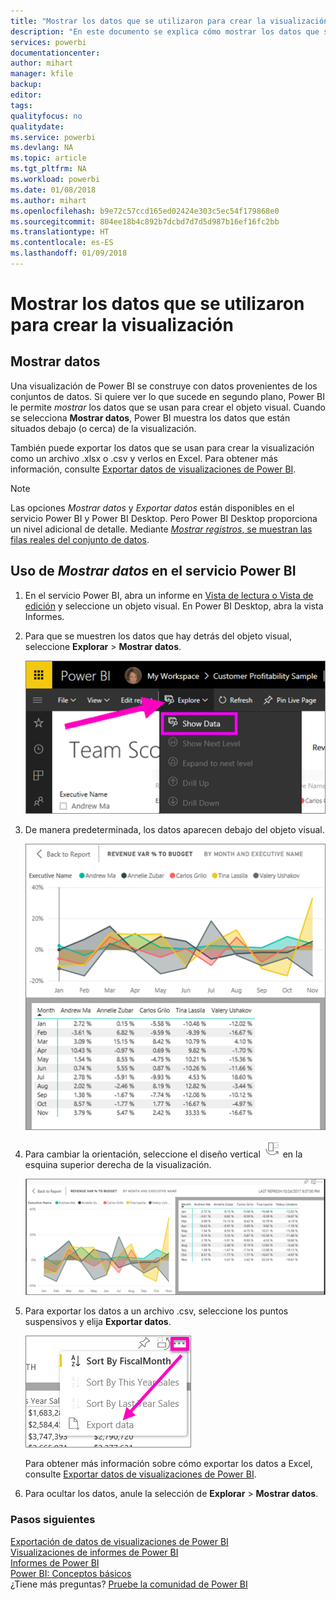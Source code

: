 ```yaml
---
title: "Mostrar los datos que se utilizaron para crear la visualización de Power BI"
description: "En este documento se explica cómo mostrar los datos que se usaron para crear un objeto visual en Power BI y cómo exportar esos datos a un archivo .csv."
services: powerbi
documentationcenter: 
author: mihart
manager: kfile
backup: 
editor: 
tags: 
qualityfocus: no
qualitydate: 
ms.service: powerbi
ms.devlang: NA
ms.topic: article
ms.tgt_pltfrm: NA
ms.workload: powerbi
ms.date: 01/08/2018
ms.author: mihart
ms.openlocfilehash: b9e72c57ccd165ed02424e303c5ec54f179868e0
ms.sourcegitcommit: 804ee18b4c892b7dcbd7d7d5d987b16ef16fc2bb
ms.translationtype: HT
ms.contentlocale: es-ES
ms.lasthandoff: 01/09/2018
---
```

# <a name="show-the-data-that-was-used-to-create-the-visualization"></a>Mostrar los datos que se utilizaron para crear la visualización
## <a name="show-data"></a>Mostrar datos
Una visualización de Power BI se construye con datos provenientes de los conjuntos de datos. Si quiere ver lo que sucede en segundo plano, Power BI le permite *mostrar* los datos que se usan para crear el objeto visual. Cuando se selecciona **Mostrar datos**, Power BI muestra los datos que están situados debajo (o cerca) de la visualización.

También puede exportar los datos que se usan para crear la visualización como un archivo .xlsx o .csv y verlos en Excel. Para obtener más información, consulte [Exportar datos de visualizaciones de Power BI](power-bi-visualization-export-data.md).

> [!NOTE]
> Las opciones *Mostrar datos* y *Exportar datos* están disponibles en el servicio Power BI y Power BI Desktop. Pero Power BI Desktop proporciona un nivel adicional de detalle. Mediante [*Mostrar registros*, se muestran las filas reales del conjunto de datos](desktop-see-data-see-records.md).
> 
> 

## <a name="using-show-data-in-power-bi-service"></a>Uso de *Mostrar datos* en el servicio Power BI
1. En el servicio Power BI, abra un informe en [Vista de lectura o Vista de edición](service-reading-view-and-editing-view.md) y seleccione un objeto visual.  En Power BI Desktop, abra la vista Informes.
2. Para que se muestren los datos que hay detrás del objeto visual, seleccione **Explorar** > **Mostrar datos**.
   
   ![](media/service-reports-show-data/power-bi-show-data.png)
3. De manera predeterminada, los datos aparecen debajo del objeto visual.
   
   ![](media/service-reports-show-data/power-bi-explore-show-data.png)
4. Para cambiar la orientación, seleccione el diseño vertical ![](media/service-reports-show-data/power-bi-vertical-icon-new.png) en la esquina superior derecha de la visualización.
   
   ![](media/service-reports-show-data/power-bi-explore-show-data2.png)
5. Para exportar los datos a un archivo .csv, seleccione los puntos suspensivos y elija **Exportar datos**.
   
    ![](media/service-reports-show-data/power-bi-export-data-new.png)
   
    Para obtener más información sobre cómo exportar los datos a Excel, consulte [Exportar datos de visualizaciones de Power BI](power-bi-visualization-export-data.md).
6. Para ocultar los datos, anule la selección de **Explorar** > **Mostrar datos**.

### <a name="next-steps"></a>Pasos siguientes
[Exportación de datos de visualizaciones de Power BI](power-bi-visualization-export-data.md)    
[Visualizaciones de informes de Power BI](power-bi-report-visualizations.md)    
[Informes de Power BI](service-reports.md)    
[Power BI: Conceptos básicos](service-basic-concepts.md)    
¿Tiene más preguntas? [Pruebe la comunidad de Power BI](http://community.powerbi.com/)

